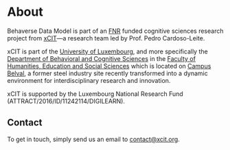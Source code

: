 # About

Behaverse Data Model is part of an [FNR](https://www.fnr.lu/) funded cognitive sciences research project from [xCIT](https://xcit.org/)—a research team led by Prof. Pedro Cardoso-Leite.

xCIT is part of the [University of Luxembourg](https://wwwen.uni.lu/), and more specifically the [Department of Behavioral and Cognitive Sciences](https://humanities.uni.lu/behavioural-cognitive-sciences) in the [Faculty of Humanities, Education and Social Sciences](https://wwwen.uni.lu/fhse) which is located on [Campus Belval](https://www.belval.lu/en), a former steel industry site recently transformed into a dynamic environment for interdisciplinary research and innovation.

xCIT is supported by the Luxembourg National Research Fund
(ATTRACT/2016/ID/11242114/DIGILEARN).


## Contact

To get in touch, simply send us an email to [contact@xcit.org](mailto:contact@xcit.org).
